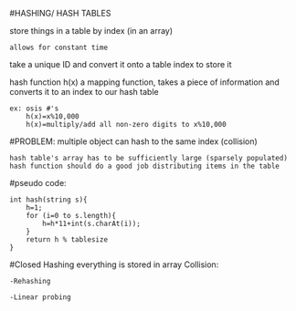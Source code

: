 #HASHING/ HASH TABLES

store things in a table by index (in an array)

	allows for constant time

take a unique ID and convert it onto a table index to store it

hash function h(x) a mapping function, takes a piece of information and converts it to an index to our hash table

	ex: osis #'s
		h(x)=x%10,000
		h(x)=multiply/add all non-zero digits to x%10,000

#PROBLEM: multiple object can hash to the same index (collision)

	hash table's array has to be sufficiently large (sparsely populated)
	hash function should do a good job distributing items in the table

#pseudo code:

	int hash(string s){
		h=1;
		for (i=0 to s.length){
			h=h*11+int(s.charAt(i));
		}
		return h % tablesize
	}
	
#Closed Hashing 
everything is stored in array
Collision:

	-Rehashing

	-Linear probing
